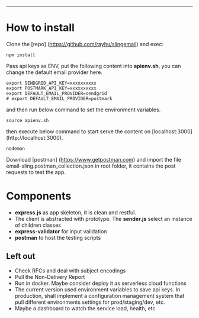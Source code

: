 ----
# How to install

Clone the [repo] (https://github.com/rayhu/slingemail) and exec: 

    npm install

Pass api keys as ENV, put the following content into **apienv.sh**, you can change the default email provider here.

    export SENDGRID_API_KEY=xxxxxxxxxx
    export POSTMARK_API_KEY=xxxxxxxxxx
    export DEFAULT_EMAIL_PROVIDER=sendgrid
    # export DEFAULT_EMAIL_PROVIDER=postmark
and then run below command to set the environment variables.

    source apienv.sh

then execute below command to start serve the content on [localhost:3000] (http://localhost:3000).

    nodemon

Download [postman] (https://www.getpostman.com) and import the file email-sling.postman_collection.json in root folder, it contains the post requests to test the app.


# Components
* **express.js** as app skeleton, it is clean and restful.
* The client is abstracted with prototype. The **sender.js** select an instance of children classes
* **express-validator** for input validation
* **postman** to host the testing scripts


## Left out
* Check RFCs and deal with subject encodings
* Pull the Non-Delivery Report
* Run in docker. Maybe consider deploy it as serverless cloud functions
* The current version used environment variables to save api keys. In production, shall implement a configuration management system that pull different environments settings for prod/staging/dev, etc.
* Maybe a dashboard to watch the service load, health, etc
